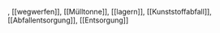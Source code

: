 , [[wegwerfen]], [[Mülltonne]], [[lagern]], [[Kunststoffabfall]], [[Abfallentsorgung]], [[Entsorgung]]